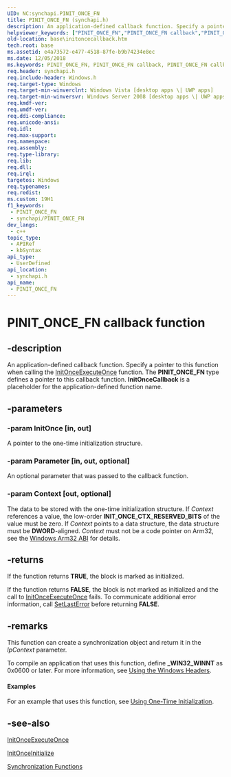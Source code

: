 ```yaml
---
UID: NC:synchapi.PINIT_ONCE_FN
title: PINIT_ONCE_FN (synchapi.h)
description: An application-defined callback function. Specify a pointer to this function when calling the InitOnceExecuteOnce function.
helpviewer_keywords: ["PINIT_ONCE_FN","PINIT_ONCE_FN callback","PINIT_ONCE_FN callback function","base.initoncecallback","synchapi/PINIT_ONCE_FN"]
old-location: base\initoncecallback.htm
tech.root: base
ms.assetid: e4a73572-e477-4518-87fe-b9b74234e8ec
ms.date: 12/05/2018
ms.keywords: PINIT_ONCE_FN, PINIT_ONCE_FN callback, PINIT_ONCE_FN callback function, base.initoncecallback, synchapi/PINIT_ONCE_FN
req.header: synchapi.h
req.include-header: Windows.h
req.target-type: Windows
req.target-min-winverclnt: Windows Vista [desktop apps \| UWP apps]
req.target-min-winversvr: Windows Server 2008 [desktop apps \| UWP apps]
req.kmdf-ver: 
req.umdf-ver: 
req.ddi-compliance: 
req.unicode-ansi: 
req.idl: 
req.max-support: 
req.namespace: 
req.assembly: 
req.type-library: 
req.lib: 
req.dll: 
req.irql: 
targetos: Windows
req.typenames: 
req.redist: 
ms.custom: 19H1
f1_keywords:
 - PINIT_ONCE_FN
 - synchapi/PINIT_ONCE_FN
dev_langs:
 - c++
topic_type:
 - APIRef
 - kbSyntax
api_type:
 - UserDefined
api_location:
 - synchapi.h
api_name:
 - PINIT_ONCE_FN
---
```


# PINIT_ONCE_FN callback function


## -description

An application-defined callback function. Specify a pointer to this function when calling the 
<a href="/windows/desktop/api/synchapi/nf-synchapi-initonceexecuteonce">InitOnceExecuteOnce</a> function. The <b>PINIT_ONCE_FN</b> type defines a pointer to this callback function. 
<b>InitOnceCallback</b> is a placeholder for the application-defined function name.

## -parameters

### -param InitOnce [in, out]

A pointer to the one-time initialization structure.

### -param Parameter [in, out, optional]

An optional parameter that was passed to the callback function.

### -param Context [out, optional]

The data to be stored with the one-time initialization structure. If  <i>Context</i>  references a value, the low-order <b>INIT_ONCE_CTX_RESERVED_BITS</b> of the value must be zero. If  <i>Context</i>  points to a data structure, the data structure must be <b>DWORD</b>-aligned. <i>Context</i> must not be a code pointer on Arm32, see the <a href="/cpp/build/overview-of-arm-abi-conventions?view=msvc-170#instruction-set">Windows Arm32 ABI</a> for details.

## -returns

If the function returns <b>TRUE</b>, the block is marked as initialized.

If the function returns <b>FALSE</b>, the block is not marked as initialized and the call to <a href="/windows/desktop/api/synchapi/nf-synchapi-initonceexecuteonce">InitOnceExecuteOnce</a> fails. To communicate additional error information, call <a href="/windows/desktop/api/errhandlingapi/nf-errhandlingapi-setlasterror">SetLastError</a> before returning <b>FALSE</b>.

## -remarks

This function can create a synchronization object and return it in the <i>lpContext</i> parameter.

To compile an application that uses this function, define <b>_WIN32_WINNT</b> as 0x0600 or later. For more information, see 
<a href="/windows/desktop/WinProg/using-the-windows-headers">Using the Windows Headers</a>.


#### Examples

For an example that uses 
this function, see 
<a href="/windows/desktop/Sync/using-one-time-initialization">Using One-Time Initialization</a>.

<div class="code"></div>

## -see-also

<a href="/windows/desktop/api/synchapi/nf-synchapi-initonceexecuteonce">InitOnceExecuteOnce</a>



<a href="/windows/desktop/api/synchapi/nf-synchapi-initonceinitialize">InitOnceInitialize</a>



<a href="/windows/desktop/Sync/synchronization-functions">Synchronization Functions</a>
